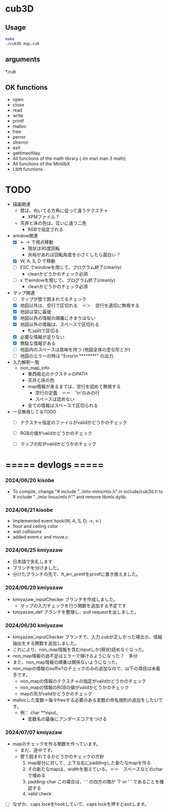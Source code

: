 # cub3D

## Usage
```bash
make
./cub3D map.cub
```
## arguments
*.cub  <a map cosists of the following elements>

## OK functions
- open
- close
- read
- write
- printf
- malloc
- free
- perror
- strerror
- exit
- gettimeofday
- All functions of the math library (-lm man man 3 math)
- All functions of the MinilibX
- Libft functions

# TODO
- 描画関連
	- 壁は、向いてる方角に従って違うテクスチャ
		- XPMファイル？
	- 天井と床の色は、互いに違う二色
		- RGBで指定される
- window関連
	- [x] <- -> で視点移動
		- 現状は90度回転
		- 余裕があれば回転角度を小さくしたら面白い？
	- [x] W, A, S, D で移動
	- [ ] ESC でwindowを閉じて、プログラム終了(cleanly)
		- cleanかどうかのチェック必須
	- [ ] x でwindowを閉じて、プログラム終了(cleanly)
		- cleanかどうかのチェック必須
- マップ関連
	- [ ] マップが壁で囲まれてるチェック
	- [x] 地図以外は、空行で区切れる　＝＞　空行を適切に無視する
	- [x] 地図は常に最後
	- [x] 地図以外の情報の順番にきまりはない
	- [x] 地図以外の情報は、スペースで区切れる
		- ft_splitで区切る
	- [x] 必要な情報が足りない
	- [x] 無駄な情報がある
	- [ ] 地図内のスペースは意味を持つ (地図全体の歪な形とか)
	- [ ] 地図のエラーの時は "Error\n ********" の出力
- 入力解釈一覧
	- non_map_info
		- 東西南北のテクスチャのPATH
		- 天井と床の色
		- map情報が来るまでは、空行を認めて無視する
			- 空行の定義　＝＝　'\n'のみの行
			- スペースは認めない
		- 全ての情報はスペースで区切られる
- 一旦無視してるTODO
	- [ ] テクスチャ指定のファイルがvalidかどうかのチェック
	- [ ] RGBの値がvalidかどうかのチェック
	- [ ] マップの形がvalidかどうかのチェック


# ===== devlogs =====
### 2024/06/20 kisobe
- To compile, change "# include "../mlx-mms/mlx.h" in include/cub3d.h to # include "../mlx-linux/mlx.h"" and remove libmlx.dylib.
### 2024/06/21 kisobe
- Implemented event hook(W, A, S, D, ->, <-)
- floor and ceiling color
- wall collisions
- added event.c and move.c

### 2024/06/25 kmiyazaw
- 日本語で失礼します
- ブランチを分けました。
- 分けたブランチの先で、ft_err_printfをprintfに置き換えました。

### 2024/06/29 kmiyazaw
- kmiyazaw_inputChecker ブランチを作成しました。
	- マップの入力チェックを行う関数を追加する予定です
- kmiyazaw_def ブランチを整理し、pull requestを出しました。

### 2024/06/30 kmiyazaw
- kmiyazaw_inputChecker ブランチで、入力.cubが正しかった場合の、情報抽出をする関数を追加しました。
- これにより、non_map情報を含むinputしか(現状)読めなくなった。
- non_map情報の過不足はエラーで弾けるようになった？　多分
- また、non_map情報の順番は関係ないようになった。
- non_mapの情報のsuffix?のチェックのみの追加なので、以下の項目は未着手です。
	- non_mapの情報のテクスチャの指定がvalidかどうかのチェック
	- non_mapの情報のRGBの値がvalidかどうかのチェック
	- mapの形がvalidかどうかのチェック
- mallocした変数＝後々freeする必要のある変数の命名規則の追加をしたいです。
	- 例： char **input_
		- 変数名の最後にアンダースコアをつける

### 2024/07/07 kmiyazaw
- mapのチェックを作る関数を作っています。
	- まだ、途中です。
	- 壁で囲まれてるかどうかのチェックの方針
		1. map部分に対して、上下左右にpaddingした新たなmapを作る
		2. その新たなmapは、widthを揃えている。＝＝　スペースなどのcharで埋める
		3. padding-char この場合は、' ' の四方の隣が '1' or ' ' であることを確認する
		4. valid check
- [ ] なぜか、caps lockをhookしていて、caps lockを押すとexitします。